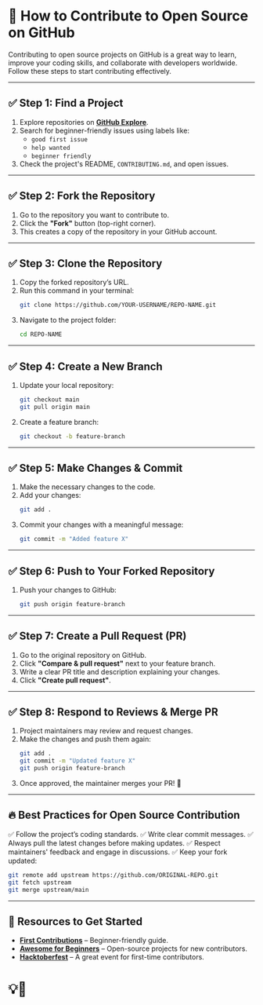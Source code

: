 # 🚀 How to Contribute to Open Source on GitHub

Contributing to open source projects on GitHub is a great way to learn, improve your coding skills, and collaborate with developers worldwide. Follow these steps to start contributing effectively.

---

## ✅ Step 1: Find a Project

1. Explore repositories on **[GitHub Explore](https://github.com/explore)**.
2. Search for beginner-friendly issues using labels like:
   - `good first issue`
   - `help wanted`
   - `beginner friendly`
3. Check the project's README, `CONTRIBUTING.md`, and open issues.

---

## ✅ Step 2: Fork the Repository

1. Go to the repository you want to contribute to.
2. Click the **"Fork"** button (top-right corner).
3. This creates a copy of the repository in your GitHub account.

---

## ✅ Step 3: Clone the Repository

1. Copy the forked repository’s URL.
2. Run this command in your terminal:
   ```sh
   git clone https://github.com/YOUR-USERNAME/REPO-NAME.git
   ```
3. Navigate to the project folder:
   ```sh
   cd REPO-NAME
   ```

---

## ✅ Step 4: Create a New Branch

1. Update your local repository:
   ```sh
   git checkout main
   git pull origin main
   ```
2. Create a feature branch:
   ```sh
   git checkout -b feature-branch
   ```

---

## ✅ Step 5: Make Changes & Commit

1. Make the necessary changes to the code.
2. Add your changes:
   ```sh
   git add .
   ```
3. Commit your changes with a meaningful message:
   ```sh
   git commit -m "Added feature X"
   ```

---

## ✅ Step 6: Push to Your Forked Repository

1. Push your changes to GitHub:
   ```sh
   git push origin feature-branch
   ```

---

## ✅ Step 7: Create a Pull Request (PR)

1. Go to the original repository on GitHub.
2. Click **"Compare & pull request"** next to your feature branch.
3. Write a clear PR title and description explaining your changes.
4. Click **"Create pull request"**.

---

## ✅ Step 8: Respond to Reviews & Merge PR

1. Project maintainers may review and request changes.
2. Make the changes and push them again:
   ```sh
   git add .
   git commit -m "Updated feature X"
   git push origin feature-branch
   ```
3. Once approved, the maintainer merges your PR! 🎉

---

## 🔥 Best Practices for Open Source Contribution

✅ Follow the project’s coding standards.
✅ Write clear commit messages.
✅ Always pull the latest changes before making updates.
✅ Respect maintainers' feedback and engage in discussions.
✅ Keep your fork updated:

```sh
git remote add upstream https://github.com/ORIGINAL-REPO.git
git fetch upstream
git merge upstream/main
```

---

## 🚀 Resources to Get Started

- **[First Contributions](https://github.com/firstcontributions/first-contributions)** – Beginner-friendly guide.
- **[Awesome for Beginners](https://github.com/mungell/awesome-for-beginners)** – Open-source projects for new contributors.
- **[Hacktoberfest](https://hacktoberfest.com/)** – A great event for first-time contributors.

# 💡🚀
